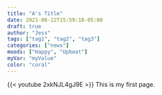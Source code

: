 ```yaml
---
title: "A's Title"
date: 2021-06-22T15:59:18-05:00
draft: true
author: "Jess"
tags: ["tag1", "tag2", "tag3"]
categories: ["news"]
moods: ["Happy", "Upbeat"]
myVar: "myValue"
color: "coral"
---
```


{{< youtube 2xkNJL4gJ9E >}}
This is my first page.